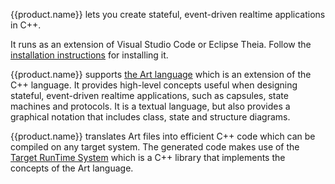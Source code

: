 {{product.name}} lets you create stateful, event-driven realtime applications in C++.

It runs as an extension of Visual Studio Code or Eclipse Theia. Follow the [installation instructions](../installing) for installing it.

{{product.name}} supports [the Art language](../art-lang) which is an extension of the C++ language. It provides high-level concepts useful when designing stateful, event-driven realtime applications, such as capsules, state machines and protocols. It is a textual language, but also provides a graphical notation that includes class, state and structure diagrams.

{{product.name}} translates Art files into efficient C++ code which can be compiled on any target system. The generated code makes use of the [Target RunTime System](../target-rts) which is a C++ library that implements the concepts of the Art language.